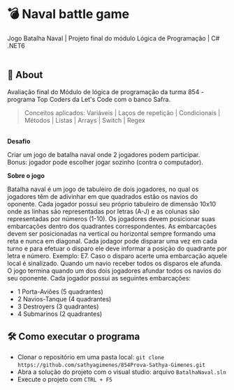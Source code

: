 # 💣 Naval battle game
Jogo Batalha Naval | Projeto final do módulo Lógica de Programação | C# .NET6 
<br>
<br>
## 📌 About
Avaliação final do Módulo de lógica de programação da turma 854 - programa Top Coders da Let's Code com o banco Safra. 

> Conceitos aplicados:
> Variáveis | Laços de repetição | Condicionais | Métodos | Listas | Arrays | Switch | Regex

\
**Desafio**

Criar um jogo de batalha naval onde 2 jogadores podem participar. \
Bonus: jogador pode escolher jogar sozinho (contra o computador).

**Sobre o jogo**

Batalha naval é um jogo de tabuleiro de dois jogadores, no qual os jogadores têm de adivinhar em que quadrados estão os navios do oponente. Cada jogador possui seu próprio tabuleiro de dimensão 10x10 onde as linhas são representadas por letras (A-J) e as colunas são representadas por números (1-10). Os jogadores devem posicionar suas embarcações dentro dos quadrantes correspondentes. As embarcações devem ser posicionadas na vertical ou horizontal sempre formando uma reta e nunca em diagonal. Cada jodagor pode disparar uma vez em cada turno e para efetuar o disparo ele deve informar a posição do quadrante por letra e número. Exemplo: E7. Caso o disparo acerte uma embarcação aquele local é sinalizado. Quando um navio receber todos os disparos ele afunda. O jogo termina quando um dos dois jogadores afundar todos os navios do seu oponente. Cada jogador possui as seguintes embarcações:

- 1 Porta-Aviões (5 quadrantes) 
- 2 Navios-Tanque (4 quadrantes) 
- 3 Destroyers (3 quadrantes) 
- 4 Submarinos (2 quadrantes) 


## 🛠 Como executar o programa
- Clonar o repositório em uma pasta local: ```git clone```  ```https://github.com/sathyagimenes/854Prova-Sathya-Gimenes.git```
- Abra a solução do projeto com o visual studio: arquivo ```BatalhaNaval.sln```
- Execute o projeto com ```CTRL + F5```
